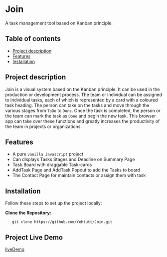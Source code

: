 
# Join

A task management tool based on Kanban principle.

## Table of contents

- [Project description](#Projektdescription )
- [Features](#features)
- [Installation](#installation)


## Project description

Join is a visual system based on the Kanban principle. It can be used in the production or development process.
The team or individual can be assigned to individual tasks, each of which is represented by a card with a coloured task heading. The person can take on the tasks and move through the various stages from `ToDo` to `Done`. Once the task is completed, the person or the team can mark the task as `Done` and begin the new task. This browser app can take over these functions and greatly increases the productivity of the team in projects or organizations.



## Features

- A pure `vanilla Javascript` project
- Can displays Tasks Stages and Deadline on Summary Page
- Task Board with draggable Task-cards
- AddTask Page and AddTask Popout to add the Tasks to board
- The Contact Page for maintain contacts or assign them with task 

## Installation

Follow these steps to set up the project locally:

**Clone the Repository:**
```
   git clone https://github.com/YeHtutt/Join.git
```


## Project Live Demo

[liveDemo](https://join.ye-htut-aung.de)



